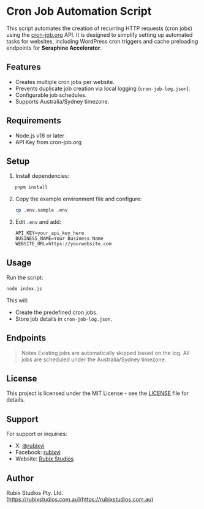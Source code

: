 # Cron Job Automation Script

This script automates the creation of recurring HTTP requests (cron jobs) using the [cron-job.org](https://cron-job.org) API. It is designed to simplify setting up automated tasks for websites, including WordPress cron triggers and cache preloading endpoints for **Seraphine Accelerator**.

## Features

- Creates multiple cron jobs per website.
- Prevents duplicate job creation via local logging (`cron-job-log.json`).
- Configurable job schedules.
- Supports Australia/Sydney timezone.

## Requirements

- Node.js v18 or later
- API Key from cron-job.org

## Setup

1. Install dependencies:

```bash
   pnpm install
```

2. Copy the example environment file and configure:

   ```bash
   cp .env.sample .env
   ```

3. Edit `.env` and add:

   ```plaintext
   API_KEY=your_api_key_here
   BUSINESS_NAME=Your Business Name
   WEBSITE_URL=https://yourwebsite.com
   ```

## Usage

Run the script:

```bash
node index.js
```

This will:

- Create the predefined cron jobs.
- Store job details in `cron-job-log.json`.

## Endpoints

> Notes
> Existing jobs are automatically skipped based on the log.
> All jobs are scheduled under the Australia/Sydney timezone.

## License

This project is licensed under the MIT License - see the [LICENSE](LICENSE) file for details.

## Support

For support or inquiries:

- X: [@rubixvi](https://x.com/rubixvi)
- Facebook: [rubixvi](https://www.facebook.com/rubixvi/)
- Website: [Rubix Studios](https://rubixstudios.com.au)

## Author

Rubix Studios Pty. Ltd.  
[https://rubixstudios.com.au](https://rubixstudios.com.au)
